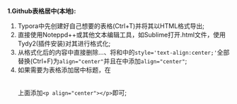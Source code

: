 **1.Github表格居中(本地):**

1. Typora中先创建好自己想要的表格(Ctrl+T)并将其以HTML格式导出; 
2. 直接使用Noteppd++或其他文本编辑工具，如Sublime打开.html文件，使用Tydy2(插件安装)对其进行格式化;
3. 从格式化后的内容中直接删除<head>...</head>、将<th>和<td>中的`style='text-align:center;'`全部替换(Ctrl+F)为`align="center"`并且在<table>中添加`align="center"`;
4. 如果需要为表格添加居中标题，在<table>上面添加`<p align="center"></p>`即可;
